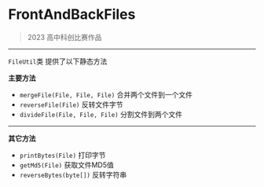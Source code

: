 # FrontAndBackFiles

> 2023 高中科创比赛作品

---
`FileUtil`类 提供了以下静态方法

**主要方法**
- `mergeFile(File, File, File)` 合并两个文件到一个文件
- `reverseFile(File)` 反转文件字节
- `divideFile(File, File, File)` 分割文件到两个文件
---
**其它方法**
- `printBytes(File)` 打印字节
- `getMd5(File)` 获取文件MD5值
- `reverseBytes(byte[])` 反转字符串